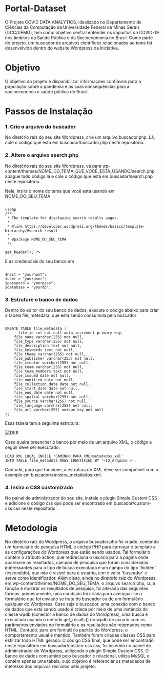# Portal-Dataset

O Projeto COVID DATA ANALYTICS, idealizado no Departamento de Ciências da Computação da Universidade Federal de Minas Gerais (DCC/UFMG), tem como objetivo central entender os impactos da COVID-19 nos âmbitos da Saúde Pública e da Socioeconomia no Brasil. Como parte do projeto, um buscador de arquivos científicos relacionados ao tema foi desenvolvido dentro do website Wordpress da iniciativa.

# Objetivo

O objetivo do projeto é disponibilizar informações confiáveis para a população sobre a pandemia e as suas consequências para a socioeconomia e saúde pública do Brasil.

# Passos de Instalação

### 1. Crie o arquivo do buscador

No diretório raiz do seu site Wordpress, crie um arquivo buscador.php. Lá, cole o código que está em buscador/buscador.php neste repositório.

### 2. Altere o arquivo search.php

No diretório raiz do seu site Wordpress, vá para wp-content/themes/NOME_DO_TEMA_QUE_VOCÊ_ESTÁ_USANDO/search.php, apague todo código lá e cole o código que está em buscador/search.php neste repositório.

Nele, insira o nome do tema que você está usando em NOME_DO_SEU_TEMA

```

<?php
/**
 * The template for displaying search results pages.
 *
 * @link https://developer.wordpress.org/themes/basics/template-hierarchy/#search-result
 *
 * @package NOME_DO_SEU_TEMA
 */

get_header(); ?>
```

E as credenciais do seu banco em

```

$host = "yourhost";
$user = "youruser";
$password = "yourpass";
$database = "yourdb";
```

### 3. Estruture o banco de dados

Dentro do editor do seu banco de dados, execute o código abaixo para criar a tabela file_metadata, que está sendo consumida pelo buscador

```

CREATE TABLE file_metadata (
	  file_id int not null auto_increment primary key,
    file_name varchar(255) not null,
    file_type varchar(255) not null,
    file_description text not null,
    file_keywords text not null,
    file_theme varchar(255) not null,
    file_publisher varchar(255) not null,
    file_creator varchar(255) not null,
    file_team varchar(255) not null,
    file_team_members text not null,
    file_issued date not null,
    file_modified date not null,
    file_collection_date date not null,
    file_start_date date not null,
    file_end_date date not null,
    file_spatial varchar(255) not null,
    file_source varchar(255) not null,
    file_language varchar(255) not null,
    file_url varchar(255) unique key not null
);
```

Essa tabela tem a seguinte estrutura:

![DER](https://github.com/Covid-Data-Analytics-UFMG-DataSet/Portal_Dataset/tree/master/images/DER.png)

Caso queira preencher o banco por meio de um arquivo XML, o código a seguir deve ser executado:

```
LOAD XML LOCAL INFILE 'CAMINHO_PARA_XML/metadados.xml'
INTO TABLE file_metadata ROWS IDENTIFIED BY '<ID_Arquivo >';
```

Contudo, para que funcione, a estrutura do XML deve ser compátivel com o exemplo em buscador/amostra_metadados.xml.

### 4. Insira o CSS customizado

No painel de administrador do seu site, instale o plugin Simple Custom CSS e adicione o código css que pode ser encontrado em buscador/custom-css.css neste repositório.

# Metodologia

No diretório raiz do Wordpress, o arquivo buscador.php foi criado, contendo um formulário de pesquisa HTML e código PHP para carregar o template e as configurações do Wordpress que estão sendo usados. Tal formulário contém o atributo action, que redireciona o usuário para a página onde aparecem os resultados, campos de pesquisa que foram considerados interessantes para o tipo de busca executada e um campo do tipo 'hidden' (escondido), que não é visível para o usuário, tem o valor 'buscador' e serve como identificador. Além disso, ainda no diretório raiz do Wordpress, em wp-content/themes/NOME_DO_SEU_TEMA, o arquivo search.php, cuja função é mostrar os resultados de pesquisa, foi alterado das seguintes formas: primeiramente, uma condição foi criada para averiguar se o formulário que foi enviado se trata do buscador ou de um formulário qualquer do Wordpress. Caso seja o buscador, uma conexão com o banco de dados que está sendo usado é criada por meio de uma instância da classe wpdb (conector a banco de dados do Wordpress), uma busca é executada usando o método get_results() do wpdb de acordo com os parâmetros enviados no formulário e os resultados são retornados como HTML. Contudo, para um formulário padrão do Wordpress, o comportamento usual é mantido. Também foram criadas classes CSS para estilizar todo HTML gerado. O código CSS final, que pode ser encontrado neste repositório em buscador/custom-css.css, foi inserido no painel de administrador do Wordpress, utilizando o plugin Simple Custom CSS. O banco de dados consumido pelo buscador é relacional, utiliza MySQL e contém apenas uma tabela, cujo objetivo é referenciar os metadados de interesse dos arquivos reunidos pelo projeto.
